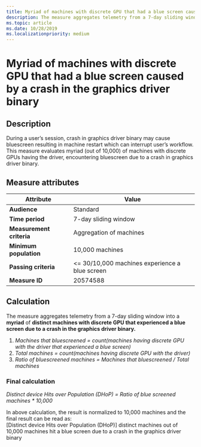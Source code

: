 ```yaml
---
title: Myriad of machines with discrete GPU that had a blue screen caused by a crash in the graphics driver binary
description: The measure aggregates telemetry from a 7-day sliding window into a myriad of distinct machines with discrete GPU that experienced a bluescreen caused by a crash in the graphics driver binary
ms.topic: article
ms.date: 10/28/2019
ms.localizationpriority: medium
---
```


# Myriad of machines with discrete GPU that had a blue screen caused by a crash in the graphics driver binary

## Description

During a user’s session, crash in graphics driver binary may cause bluescreen resulting in machine restart which can interrupt user’s workflow. This measure evaluates myriad (out of 10,000) of machines with discrete GPUs having the driver, encountering bluescreen due to a crash in graphics driver binary. 

## Measure attributes

|Attribute|Value|
|----|----|
|**Audience**|Standard|
|**Time period**|7-day sliding window|
|**Measurement criteria**|Aggregation of machines|
|**Minimum population**|10,000 machines|
|**Passing criteria**|<= 30/10,000 machines experience a blue screen|
|**Measure ID**|20574588|

## Calculation

The measure aggregates telemetry from a 7-day sliding window into a **myriad** of **distinct machines with discrete GPU that experienced a blue screen due to a crash in the graphics driver binary.**
1. *Machines that bluescreened = count(machines having discrete GPU with the driver that experienced a blue screen)*
2. *Total machines = count(machines having discrete GPU with the driver)*
3. *Ratio of bluescreened machines = Machines that bluescreened / Total machines*

### Final calculation

*Distinct device Hits over Population (DHoP) = Ratio of blue screened machines * 10,000*

In above calculation, the result is normalized to 10,000 machines and the final result can be read as:    
[Distinct device Hits over Population (DHoP)] distinct machines out of 10,000 machines hit a blue screen due to a crash in the graphics driver binary
